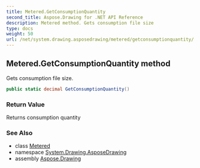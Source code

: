 ```yaml
---
title: Metered.GetConsumptionQuantity
second_title: Aspose.Drawing for .NET API Reference
description: Metered method. Gets consumption file size
type: docs
weight: 50
url: /net/system.drawing.asposedrawing/metered/getconsumptionquantity/
---
```

## Metered.GetConsumptionQuantity method

Gets consumption file size.

```csharp
public static decimal GetConsumptionQuantity()
```

### Return Value

Returns consumption quantity

### See Also

* class [Metered](../)
* namespace [System.Drawing.AsposeDrawing](../../metered/)
* assembly [Aspose.Drawing](../../../)


